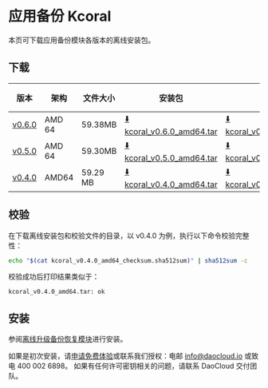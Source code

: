 # 应用备份 Kcoral

本页可下载应用备份模块各版本的离线安装包。

## 下载

| 版本                                            | 架构 | 文件大小 | 安装包                                                                                                                             |  校验文件 | 更新日期       |
|-----------------------------------------------| ----- |-------- |---------------------------------------------------------------------------------------------------------------------------------| ---------- |------------|
| [v0.6.0](../../kcoral/intro/release-notes.md) | AMD 64 | 59.38MB | [:arrow_down: kcoral_v0.6.0_amd64.tar](https://qiniu-download-public.daocloud.io/DaoCloud_Enterprise/kcoral_v0.6.0_amd64.tar) | [:arrow_down: kcoral_v0.6.0_amd64_checksum.sha512sum](https://qiniu-download-public.daocloud.io/DaoCloud_Enterprise/kcoral_v0.6.0_amd64_checksum.sha512sum) | 2023-10-26 |
| [v0.5.0](../../kpanda/intro/release-notes.md) | AMD 64 | 59.30MB | [:arrow_down: kcoral_v0.5.0_amd64.tar](https://qiniu-download-public.daocloud.io/DaoCloud_Enterprise/kcoral_v0.5.0_amd64.tar) | [:arrow_down: kcoral_v0.5.0_amd64_checksum.sha512sum](https://qiniu-download-public.daocloud.io/DaoCloud_Enterprise/kcoral_v0.5.0_amd64_checksum.sha512sum) | 2023-09-01 |
| [v0.4.0](../../kpanda/intro/release-notes.md) | AMD64 | 59.29 MB | [:arrow_down: kcoral_v0.4.0_amd64.tar](https://qiniu-download-public.daocloud.io/DaoCloud_Enterprise/kcoral_v0.4.0_amd64.tar) | [:arrow_down: kcoral_v0.4.0_amd64_checksum.sha512sum](https://qiniu-download-public.daocloud.io/DaoCloud_Enterprise/kcoral_v0.4.0_amd64_checksum.sha512sum) | 2023-08-08 |

## 校验

在下载离线安装包和校验文件的目录，以 v0.4.0 为例，执行以下命令校验完整性：

```sh
echo "$(cat kcoral_v0.4.0_amd64_checksum.sha512sum)" | sha512sum -c
```

校验成功后打印结果类似于：

```none
kcoral_v0.4.0_amd64.tar: ok
```

## 安装

参阅[离线升级备份恢复模块](../../kpanda/user-guide/backup/offline-upgrade.md)进行安装。

如果是初次安装，请[申请免费体验](../../dce/license0.md)或联系我们授权：电邮 info@daocloud.io 或致电 400 002 6898。
如果有任何许可密钥相关的问题，请联系 DaoCloud 交付团队。
